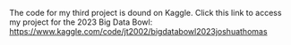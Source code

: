 The code for my third project is dound on Kaggle. Click this link to access my project for the 2023 Big Data Bowl: https://www.kaggle.com/code/jt2002/bigdatabowl2023joshuathomas
